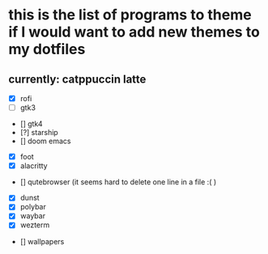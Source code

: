 # this is the list of programs to theme if I would want to add new themes to my dotfiles
## currently: catppuccin latte
- [x] rofi
- [ ] gtk3
- [] gtk4
- [?] starship
- [] doom emacs
- [x] foot
- [x] alacritty
- [] qutebrowser (it seems hard to delete one line in a file :( )
- [x] dunst
- [x] polybar
- [x] waybar
- [x] wezterm
- [] wallpapers
